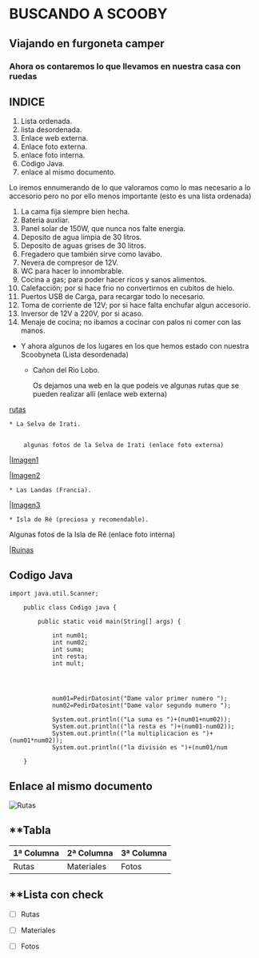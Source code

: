 # **BUSCANDO A SCOOBY**
## **Viajando en furgoneta camper**
### **Ahora os contaremos lo que llevamos en nuestra casa con ruedas**

## **INDICE**

1. Lista ordenada.
2. lista desordenada.
3. Enlace web externa.
4. Enlace foto externa.
5. enlace foto interna.
6. Codigo Java.
7. enlace al mismo documento.


Lo iremos ennumerando de lo que valoramos como lo mas necesario a lo accesorio
pero no por ello menos importante (esto es una lista ordenada)

1. La cama fija siempre bien hecha.
2. Bateria auxliar.
3. Panel solar de 150W, que nunca nos falte energia.
4. Deposito de agua limpia de 30 litros.
5. Deposito de aguas grises de 30 litros.
6. Fregadero que también sirve como lavabo.
7. Nevera de compresor de 12V.
8. WC para hacer lo innombrable.
9. Cocina a gas; para poder hacer ricos y sanos alimentos.
10. Calefacción; por si hace frio no convertirnos en cubitos de hielo.
11. Puertos USB de Carga, para recargar todo lo necesario.
12. Toma de corriente de 12V; por si hace falta enchufar algun accesorio.
13. Inversor de 12V a 220V, por si acaso.
14. Menaje de cocina; no ibamos a cocinar con palos ni comer con las manos.

* Y ahora algunos de los lugares en los que hemos estado con nuestra Scoobyneta (Lista desordenada)

    * Cañon del Rio Lobo.

        Os dejamos una web en la que podeis ve algunas rutas que se pueden realizar allí (enlace web externa)

[rutas](https://www.xn--caondelriolobos-zqb.com/rutas-senderismo.html)


    * La Selva de Irati.


        algunas fotos de la Selva de Irati (enlace foto externa)

|[Imagen1](https://selvadeirati.es/wp-content/uploads/2021/04/alrededores-gorbeia.jpg) 

|[Imagen2](https://media.traveler.es/photos/6137793ecb06ad0f20e1335d/master/pass/102755.jpg)


    * Las Landas (Francia).


|[Imagen3](https://www.landas-vacaciones.com/wp-content/uploads/sites/4/2019/02/littoral-vue-aerienne-drone-asebastien_chebassier.jpg) 



    * Isla de Ré (preciosa y recomendable).

Algunas fotos de la Isla de Ré (enlace foto interna)

|[Ruinas](https://github.com/minguiitox/ENTORNOS-ACT-4.1/blob/master/17_ISLA_DE_RE%20(16).jpg)

## __**Codigo Java**__

    import java.util.Scanner;

        public class Codigo java {

	        public static void main(String[] args) {

                int num01;
                int num02;
                int suma;
                int resta;
                int mult;




                num01=PedirDatosint("Dame valor primer numero ");
                num02=PedirDatosint("Dame valor segundo numero ");

                System.out.println(("La suma es ")+(num01+num02));
                System.out.println(("la resta es ")+(num01-num02));
                System.out.println(("la multiplicacion es ")+(num01*num02));
                System.out.println(("la división es ")+(num01/num

        }

## **Enlace al mismo documento**

![Rutas](rutas)
## **Tabla

| 1ª Columna | 2ª Columna | 3ª Columna |
| -- | -- | -- |
| Rutas | Materiales | Fotos |

## **Lista con check

- [ ] Rutas
- [ ] Materiales
- [ ] Fotos





